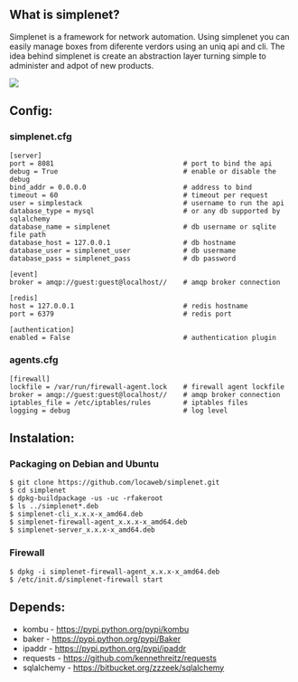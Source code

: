 ## What is simplenet?
Simplenet is a framework for network automation. Using simplenet you can easily manage boxes from diferente verdors using an uniq api and cli. The idea behind simplenet is create an abstraction layer turning simple to administer and adpot of new products.

<img src="https://raw.github.com/locaweb/simplenet/master/simplenet.png">

## Config:
### simplenet.cfg

	[server]
	port = 8081                                # port to bind the api
	debug = True                               # enable or disable the debug
	bind_addr = 0.0.0.0                        # address to bind
	timeout = 60                               # timeout per request
	user = simplestack                         # username to run the api
	database_type = mysql                      # or any db supported by sqlalchemy
	database_name = simplenet                  # db username or sqlite file path
	database_host = 127.0.0.1                  # db hostname
	database_user = simplenet_user             # db usermame
	database_pass = simplenet_pass             # db password

	[event]
	broker = amqp://guest:guest@localhost//    # amqp broker connection

	[redis]
	host = 127.0.0.1                           # redis hostname 
	port = 6379                                # redis port

	[authentication]
	enabled = False                            # authentication plugin

### agents.cfg

	[firewall]
	lockfile = /var/run/firewall-agent.lock    # firewall agent lockfile
	broker = amqp://guest:guest@localhost//    # amqp broker connection
	iptables_file = /etc/iptables/rules        # iptables files
	logging = debug                            # log level

## Instalation:
### Packaging on Debian and Ubuntu

    $ git clone https://github.com/locaweb/simplenet.git
    $ cd simplenet
    $ dpkg-buildpackage -us -uc -rfakeroot
    $ ls ../simplenet*.deb
    $ simplenet-cli_x.x.x-x_amd64.deb
    $ simplenet-firewall-agent_x.x.x-x_amd64.deb
    $ simplenet-server_x.x.x-x_amd64.deb

### Firewall

	$ dpkg -i simplenet-firewall-agent_x.x.x-x_amd64.deb
	$ /etc/init.d/simplenet-firewall start

## Depends:

* kombu      - https://pypi.python.org/pypi/kombu
* baker      - https://pypi.python.org/pypi/Baker
* ipaddr     - https://pypi.python.org/pypi/ipaddr
* requests   - https://github.com/kennethreitz/requests
* sqlalchemy - https://bitbucket.org/zzzeek/sqlalchemy
